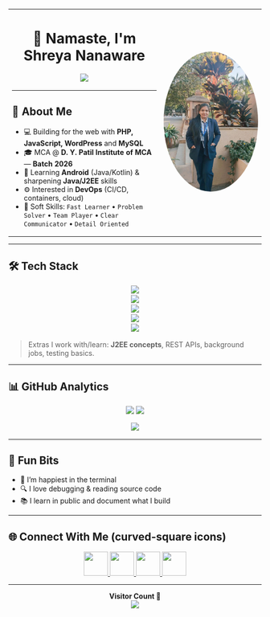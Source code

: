 <table>
<tr>
<td width="60%">

<h1 align="center"> 🙏 Namaste, I'm Shreya Nanaware </h1>

<p align="center">
  <img src="https://readme-typing-svg.herokuapp.com?font=Fira+Code&weight=600&size=22&pause=1000&center=true&vCenter=true&width=700&lines=Tech+Enthusiast+%7C+PHP+%7C+JavaScript+%7C+Java;DevOps+learner+%7C+AWS+%7C+Docker+%7C+Jenkins;Android+%28Java%2FKotlin%29+%7C+WordPress+Developer;Always+learning%2C+building%2C+and+shipping+%F0%9F%9A%80">
</p>

---

## 🌟 About Me
- 💻 Building for the web with **PHP, JavaScript, WordPress** and **MySQL**
- 🎓 MCA @ **D. Y. Patil Institute of MCA** — **Batch 2026**
- 📱 Learning **Android** (Java/Kotlin) & sharpening **Java/J2EE** skills
- ⚙️ Interested in **DevOps** (CI/CD, containers, cloud)
- 🧠 Soft Skills: `Fast Learner` • `Problem Solver` • `Team Player` • `Clear Communicator` • `Detail Oriented`

</td>
<td width="40%" align="center">

<!-- Upload your image as profile.jpg in repo -->
<img src="profile.jpg.jpeg" alt="Shreya Nanaware" width="250" style="border-radius:50%;"/>

</td>
</tr>
</table>

---

## 🛠️ Tech Stack 
<p align="center">

  <!-- Programing Languages -->
  <img src="https://skillicons.dev/icons?i=php,js,java,python&theme=dark" />

  <br/>

  <!-- Web / Frameworks -->
  <img src="https://skillicons.dev/icons?i=html5,css,wordpress,react,nodejs&theme=dark" />

  <!-- Databases -->
  <br/>
  <img src="https://skillicons.dev/icons?i=mysql,sqlite&theme=dark" />

  <br/>

  <!-- DevOps / Cloud / OS -->
  <img src="https://skillicons.dev/icons?i=aws,azure,git,github,docker,jenkins,linux&theme=dark" />

  <br/>

  <!-- Mobile / IDEs -->
  <img src="https://skillicons.dev/icons?i=androidstudio,eclipse&theme=dark" />

</p>

> Extras I work with/learn: **J2EE concepts**, REST APIs, background jobs, testing basics.

---

## 📊 GitHub Analytics
<p align="center">
  <img src="https://github-readme-stats.vercel.app/api?username=ShreyaNanaware&show_icons=true&hide_border=true&theme=tokyonight" height="165" />
  <img src="https://streak-stats.demolab.com?user=ShreyaNanaware&theme=tokyonight&hide_border=true" height="165" />
</p>

<p align="center">
  <img src="https://github-readme-activity-graph.vercel.app/graph?username=ShreyaNanaware&theme=react-dark&hide_border=true" />
</p>

---

## 🧠 Fun Bits
- 🐧 I’m happiest in the terminal  
- 🔍 I love debugging & reading source code  
- 📚 I learn in public and document what I build  

---

## 🌐 Connect With Me (curved-square icons)
<p align="center">
  <!-- replace the links with your actual handles -->
  <a href="https://linkedin.com/in/YOUR_LINKEDIN" target="_blank">
    <img src="https://skillicons.dev/icons?i=linkedin&theme=dark" width="48" height="48" />
  </a>
  <a href="https://instagram.com/YOUR_INSTAGRAM" target="_blank">
    <img src="https://skillicons.dev/icons?i=instagram&theme=dark" width="48" height="48" />
  </a>
  <a href="https://x.com/YOUR_X_HANDLE" target="_blank">
    <img src="https://skillicons.dev/icons?i=twitter&theme=dark" width="48" height="48" />
  </a>
  <a href="mailto:YOUR_EMAIL">
    <img src="https://skillicons.dev/icons?i=gmail&theme=dark" width="48" height="48" />
  </a>
</p>

---

<p align="center">
  <b>Visitor Count 👀</b><br/>
  <img src="https://profile-counter.glitch.me/ShreyaNanaware/count.svg"/>
</p>
